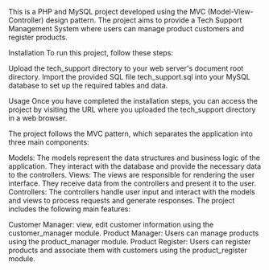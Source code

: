 This is a PHP and MySQL project developed using the MVC (Model-View-Controller) design pattern. The project aims to provide a Tech Support Management System where users can manage product customers and register products.

Installation
To run this project, follow these steps:

Upload the tech_support directory to your web server's document root directory.
Import the provided SQL file tech_support.sql into your MySQL database to set up the required tables and data.

Usage
Once you have completed the installation steps, you can access the project by visiting the URL where you uploaded the tech_support directory in a web browser.

The project follows the MVC pattern, which separates the application into three main components:

Models: The models represent the data structures and business logic of the application. They interact with the database and provide the necessary data to the controllers.
Views: The views are responsible for rendering the user interface. They receive data from the controllers and present it to the user.
Controllers: The controllers handle user input and interact with the models and views to process requests and generate responses.
The project includes the following main features:

Customer Manager: view, edit customer information using the customer_manager module.
Product Manager: Users can manage products using the product_manager module.
Product Register: Users can register products and associate them with customers using the product_register module.
